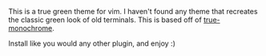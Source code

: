 This is a true green theme for vim. I haven't found any theme that recreates the classic green look of old terminals. This is based off of [true-monochrome](https://github.com/ryanpcmcquen/true-monochrome_vim).

Install like you would any other plugin, and enjoy :)

